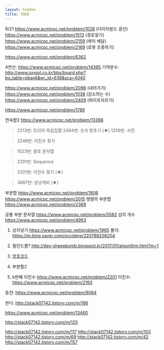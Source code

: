 ```yaml
---
layout: hidden
title: TODO
---
```

9/21
https://www.acmicpc.net/problem/1028 (다이아본드 광산)
https://www.acmicpc.net/problem/1513 (경로찾기)
https://www.acmicpc.net/problem/2159 (케익 배달)
https://www.acmicpc.net/problem/2169 (로봇 조종하기)


https://www.acmicpc.net/problem/6362

4연산: https://www.acmicpc.net/problem/14395
기약분수: http://www.jungol.co.kr/bbs/board.php?bo_table=pbank&wr_id=638&sca=4040

https://www.acmicpc.net/problem/2096 (내려가기)
https://www.acmicpc.net/problem/1038 (감소하는 수)
https://www.acmicpc.net/problem/2409 (파이프자르기)

https://www.acmicpc.net/problem/1789

연속합2 https://www.acmicpc.net/problem/13398

> 2213번: 트리의 독립집합
> 2494번: 숫자 맞추기 (★)
> 1256번: 사전

> 2248번: 이진수 찾기

> 1023번: 괄호 문자열

> 2291번: Sequence

> 2201번: 이친수 찾기 (★)

> 3687번: 성냥개비 (★)

부분합 https://www.acmicpc.net/problem/1806
https://www.acmicpc.net/problem/2015
행렬의 부분합 https://www.acmicpc.net/problem/2369

공통 부분 문자열 https://www.acmicpc.net/problem/5582
섬의 개수 https://www.acmicpc.net/problem/4963


1. 상자넣기 
https://www.acmicpc.net/problem/1965 
풀이: https://m.blog.naver.com/occidere/220788208204

2. 필린드롬?
http://dev-sheepbomb.blogspot.kr/2017/01/algorithm.html?m=1

3. [암호코드](https://www.acmicpc.net/problem/2011)

4. 부분합2


5. k번째 이친수 https://www.acmicpc.net/problem/2201
이친수: https://www.acmicpc.net/problem/2193

동전: https://www.acmicpc.net/problem/9084

판다: http://stack07142.tistory.com/m/166

https://www.acmicpc.net/problem/13460

http://stack07142.tistory.com/m/125

http://stack07142.tistory.com/m/117
http://stack07142.tistory.com/m/103
http://stack07142.tistory.com/m/69
http://stack07142.tistory.com/m/42
http://stack07142.tistory.com/m/157
